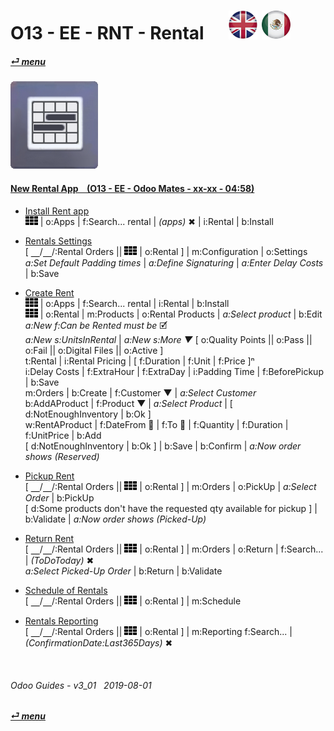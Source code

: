 # O13 - EE - RNT - Rental &nbsp;&nbsp;&nbsp;&nbsp; [![en-uk](/doc/img/en-uk_flag_button_small.png)](/en-uk/o13/ee/rnt/en-uk-o13-ee-rnt-rentals-guides.md) [ ![es-mx](/doc/img/es-mx_flag_button_small.png)](/es-mx/o13/ee/rnt/es-mx-o13-ee-rnt-rentals-guides.md)
#### [_&#x23CE; menu_](/en-uk/o13/ee/en-uk-o13-ee-guides-menu.md)  
### ![rnt](/doc/img/rentals.png)

#### [New Rental App &nbsp;&nbsp; (O13 - EE - Odoo Mates - xx-xx - 04:58)](https://youtube.com/embed/xS5p-zOkbhk?autoplay=1&start=0&end=0&rel=0&nocount)<br>

- [Install Rent app](https://youtube.com/embed/xS5p-zOkbhk?autoplay=1&start=0&end=24s&rel=0)  
![apps](/doc/img/apps.png) | o:Apps | f:Search... rental | _(apps)_ &#x2716; | i:Rental | b:Install  

- [Rentals Settings](https://youtube.com/embed/xS5p-zOkbhk?autoplay=1&start=4m21s&end=0&rel=0)  
\[ &#x23BD;/&#x23BD;/:Rental Orders || ![apps](/doc/img/apps.png) | o:Rental ] | m:Configuration | o:Settings
_a:Set Default Padding times_ | _a:Define Signaturing_ | _a:Enter Delay Costs_ | b:Save

- [Create Rent](https://youtube.com/embed/xS5p-zOkbhk?autoplay=1&start=24s&end=2m30s&rel=0)  
![apps](/doc/img/apps.png) | o:Apps | f:Search... rental | i:Rental | b:Install  
![apps](/doc/img/apps.png) | o:Rental | m:Products | o:Rental Products | _a:Select product_ | b:Edit  
_a:New f:Can be Rented must be_ &#x1F5F9;  
_a:New s:UnitsInRental_ | _a:New s:More &#x25BC;_ \[ o:Quality Points || o:Pass || o:Fail || o:Digital Files || o:Active ]  
t:Rental | i:Rental Pricing | \[ f:Duration | f:Unit | f:Price \]&#x207F;  
i:Delay Costs | f:ExtraHour | f:ExtraDay | i:Padding Time | f:BeforePickup | b:Save  
m:Orders | b:Create | f:Customer &#x25BC; | _a:Select Customer_  
b:AddAProduct | f:Product &#x25BC; | _a:Select Product_ | \[ d:NotEnoughInventory | b:Ok ]  
w:RentAProduct | f:DateFrom &#x1F4C5; | f:To &#x1F4C5; | f:Quantity | f:Duration | f:UnitPrice | b:Add  
\[ d:NotEnoughInventory | b:Ok ] | b:Save | b:Confirm | _a:Now order shows (Reserved)_  

- [Pickup Rent](https://youtube.com/embed/xS5p-zOkbhk?autoplay=1&start=2m30s&end=3m0s&rel=0)  
\[ &#x23BD;/&#x23BD;/:Rental Orders || ![apps](/doc/img/apps.png) | o:Rental ] | m:Orders | o:PickUp | _a:Select Order_ | b:PickUp  
\[ d:Some products don't have the requested qty available for pickup ] | b:Validate | _a:Now order shows (Picked-Up)_  

- [Return Rent](https://youtube.com/embed/xS5p-zOkbhk?autoplay=1&start=3m1s&end=3m31s&rel=0)  
\[ &#x23BD;/&#x23BD;/:Rental Orders || ![apps](/doc/img/apps.png) | o:Rental ] | m:Orders | o:Return | f:Search... | _(ToDoToday)_ &#x2716;  
_a:Select Picked-Up Order_ | b:Return | b:Validate  

- [Schedule of Rentals](https://youtube.com/embed/xS5p-zOkbhk?autoplay=1&start=3m53s&end=4m6s&rel=0)  
\[ &#x23BD;/&#x23BD;/:Rental Orders || ![apps](/doc/img/apps.png) | o:Rental ] | m:Schedule  

- [Rentals Reporting](https://youtube.com/embed/xS5p-zOkbhk?autoplay=1&start=4m6s&end=4m20s&rel=0)  
\[ &#x23BD;/&#x23BD;/:Rental Orders || ![apps](/doc/img/apps.png) | o:Rental ] | m:Reporting
f:Search... | _(ConfirmationDate:Last365Days)_ &#x2716;  

<br>
	
###### Odoo Guides - v3_01 &nbsp; 2019-08-01  
**[_&#x23CE; menu_](/en-uk/o13/ee/en-uk-o13-ee-guides-menu.md)**  
